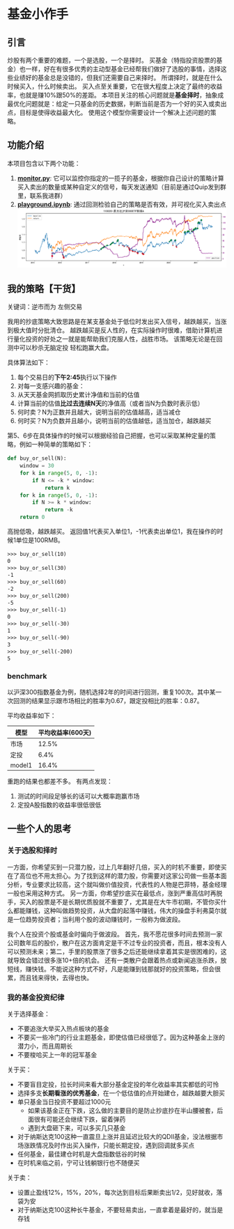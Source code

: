 # 基金小作手

## 引言
炒股有两个重要的难题，一个是选股，一个是择时。
买基金（特指投资股票的基金）也一样，好在有很多优秀的主动型基金已经帮我们做好了选股的事情，选择这些业绩好的基金总是没错的，但我们还需要自己来择时。
所谓择时，就是在什么时候买入，什么时候卖出。
买入点至关重要，它在很大程度上决定了最终的收益率，也就是赚10%跟50%的差距。
本项目关注的核心问题就是**基金择时**，抽象成最优化问题就是：给定一只基金的历史数据，判断当前是否为一个好的买入或卖出点，目标是使得收益最大化。
使用这个模型你需要设计一个解决上述问题的策略。

## 功能介绍
本项目包含以下两个功能：

1. **[monitor.py](monitor.py)**: 它可以监控你指定的一揽子的基金，根据你自己设计的策略计算买入卖出的数量或某种自定义的信号，每天发送通知（目前是通过Quip发到群里，联系我进群）
2. **[playground.ipynb](playground.ipynb)**: 通过回测检验自己的策略是否有效，并可视化买入卖出点
![回测](demo.png)

## 我的策略【干货】
关键词：逆市而为 左侧交易

我用的抄底策略大致思路是在某支基金处于低位时发出买入信号，越跌越买，当涨到极大值时分批清仓。
越跌越买是反人性的，在实际操作时很难，借助计算机进行量化投资的好处之一就是能帮助我们克服人性，战胜市场。
该策略无论是在回测中可以秒杀无脑定投 轻松跑赢大盘。

具体算法如下：

1. 每个交易日的**下午2:45**执行以下操作
2. 对每一支感兴趣的基金：
3. 从天天基金网抓取历史累计净值和当前的估值
4. 计算当前的估值**比过去连续N天**的净值高（或者当N为负数时表示低）
5. 何时卖？N为正数并且越大，说明当前的估值越高，适当减仓
6. 何时买？N为负数并且越小，说明当前的估值越低，适当加仓，越跌越买

第5、6步在具体操作的时候可以根据经验自己把握，也可以采取某种定量的策略，例如一种简单的策略如下：

```python
def buy_or_sell(N):
    window = 30
    for k in range(5, 0, -1):
        if N <= -k * window:
            return k
    for k in range(5, 0, -1):
        if N >= k * window:
            return -k
    return 0
```

高抛低吸，越跌越买。
返回值1代表买入单位1，-1代表卖出单位1，我在操作的时候1单位是100RMB。
```
>>> buy_or_sell(10)
0
>>> buy_or_sell(30)
-1
>>> buy_or_sell(60)
-2
>>> buy_or_sell(200)
-5
>>> buy_or_sell(-1)
0
>>> buy_or_sell(-30)
1
>>> buy_or_sell(-90)
3
>>> buy_or_sell(-200)
5
```

### benchmark

以沪深300指数基金为例，随机选择2年的时间进行回测，重复100次。其中某一次回测的结果显示跟市场相比的胜率为0.67，跟定投相比的胜率：0.87。

平均收益率如下：

|  模型   | 平均收益率(600天)|
|--------|----------------|
| 市场    |       12.5%    |
| 定投    |        6.4%    |
| model1 |       16.4%    |

重跑的结果也都差不多。
有两点发现：

1. 测试的时间段足够长的话可以大概率跑赢市场
2. 定投A股指数的收益率很低很低


## 一些个人的思考

### 关于选股和择时
一方面，你希望买到一只潜力股，过上几年翻好几倍，买入的时机不重要，即使买在了高位也不用太担心。为了找到这样的潜力股，你需要对这家公司做一些基本面分析，专业要求比较高，这个就叫做价值投资，代表性的人物是巴菲特，基金经理一般也采用这种方式。
另一方面，你希望抄底买在最低点，涨到严重高估时再脱手，买入的股票是不是长期优质股就不重要了，尤其是在大牛市初期，不管你买什么都能赚钱，这种叫做趋势投资，从大盘的起落中赚钱，伟大的操盘手利弗莫尔就是一位趋势投资者；当利用个股的波动赚钱时，一般称为做波段。

我个人在投资个股或基金时偏向于做波段。
首先，我不愿花很多时间去预测一家公司数年后的股价，散户在这方面肯定是干不过专业的投资者，而且，根本没有人可以预测未来；第二，手里的股票涨了很多之后还能继续拿着其实是很困难的，这就导致会错过很多涨10+倍的机会。
还有一类散户会跟着热点或新闻追涨杀跌，放短线，赚快钱。不能说这种方式不好，凡是能赚到钱那就好的投资策略，但会很累，而且钱来得快，去得也快。


### 我的基金投资纪律

关于选择基金：

* 不要追涨大举买入热点板块的基金
* 不要买一些冷门的行业主题基金，即使估值已经很低了。因为这种基金上涨的潜力小，而且周期长
* 不要梭哈买上一年的冠军基金

关于买：

* 不要盲目定投，拉长时间来看大部分基金定投的年化收益率其实都低的可怜
* 选择多支**长期看涨的优秀基金**，在一个低估值的点开始建仓，越跌越要大胆买
* 单只基金当日投资不要超过1000元
    * 如果该基金正在下跌，这么做的主要目的是防止抄底抄在半山腰被套，后面很有可能还会继续下跌，留着弹药
    * 遇到大盘砸下来，可以多买几只基金
* 对于纳斯达克100这种一直震旦上涨并且延迟比较大的QDII基金，没法根据市场涨跌情况及时作出买入操作，只能长期定投，遇到回调就多买点
* 任何基金，最佳建仓时机是大盘指数低谷的时候
* 在时机来临之前，宁可让钱躺银行也不随便买

关于卖：

* 设置止盈线12%，15%，20%，每次达到目标后果断卖出1/2，见好就收，落袋为安
* 对于纳斯达克100这种长牛基金，不要轻易卖出，一直拿着是最好的，就当是存钱
